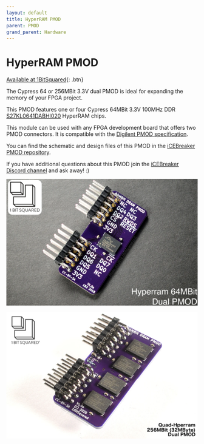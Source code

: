 ```yaml
---
layout: default
title: HyperRAM PMOD
parent: PMOD
grand_parent: Hardware
---
```


# HyperRAM PMOD

[Available at 1BitSquared](//1bitsquared.com/collections/fpga/products/pmod-hyperram){: .btn}

The Cypress 64 or 256MBit 3.3V dual PMOD is ideal for expanding the memory of your FPGA project.

This PMOD features one or four Cypress 64MBit 3.3V 100MHz DDR [S27KL0641DABHI020](//www.cypress.com/part/s27kl0641dabhi020) HyperRAM chips.

This module can be used with any FPGA development board that offers two PMOD connectors. It is compatible with the [Digilent PMOD specification](//digilentinc.com/Pmods/Digilent-Pmod_%20Interface_Specification.pdf).

You can find the schematic and design files of this PMOD in the [iCEBreaker PMOD repository](//github.com/icebreaker-fpga/icebreaker-pmod).

If you have additional questions about this PMOD join the [iCEBreaker Discord channel](//1bitsquared.com/pages/chat) and ask away! :)

![HyperRAM PMOD](/assets/img/pmod/hyperram_1024x1024.webp)

![Quad HyperRAM PMOD](/assets/img/pmod/quad-hyperram_1024x1024.webp)
